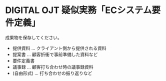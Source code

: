 # DIGITAL OJT 疑似実務「ECシステム要件定義」

成果物を保存してください。

* 提供資料 ... クライアント側から提供される資料
* 提案書 ... 顧客折衝で事前準備した資料など
* 要件定義書
* 議事録 ... 顧客打ち合わせ時の議事録資料
* (自由形式) ... 打ち合わせの振り返りなど

